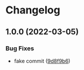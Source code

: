 # Changelog

## 1.0.0 (2022-03-05)


### Bug Fixes

* fake commit ([9d8f9b6](https://github.com/mdvorak-iot/esp-app-release-test/commit/9d8f9b609e9c5ebfb83d016e61f5779d58ad741e))
